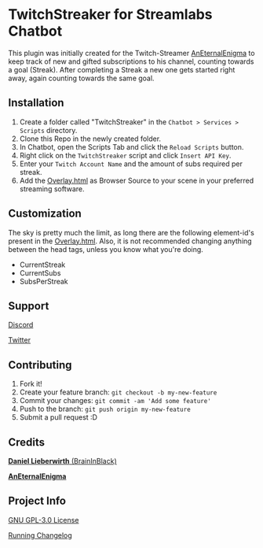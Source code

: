 
# TwitchStreaker for Streamlabs Chatbot

This plugin was initially created for the Twitch-Streamer [AnEternalEnigma](http://twitch.tv/AnEternalEnigma) to keep track of new and gifted subscriptions to his channel, counting towards a goal (Streak). After completing a Streak a new one gets started right away, again counting towards the same goal.

## Installation

1. Create a folder called "TwitchStreaker" in the ```Chatbot > Services > Scripts``` directory.
2. Clone this Repo in the newly created folder.
3. In Chatbot, open the Scripts Tab and click the ```Reload Scripts``` button.
4. Right click on the ```TwitchStreaker``` script and click ```Insert API Key```.
5. Enter your ```Twitch Account Name``` and the amount of subs required per streak.
6. Add the [Overlay.html](Overlay/Overlay.html) as Browser Source to your scene in your preferred streaming software.

## Customization

The sky is pretty much the limit, as long there are the following element-id's present in the [Overlay.html](Overlay/Overlay.html). Also, it is not recommended changing anything between the head tags, unless you know what you're doing.

* CurrentStreak
* CurrentSubs
* SubsPerStreak

## Support

[Discord](https://discord.gg/HWTaady)

[Twitter](http://twitter.com/BrainInBlack)

## Contributing

1. Fork it!
2. Create your feature branch: `git checkout -b my-new-feature`
3. Commit your changes: `git commit -am 'Add some feature'`
4. Push to the branch: `git push origin my-new-feature`
5. Submit a pull request :D

## Credits

[**Daniel Lieberwirth** (BrainInBlack)](https://github.com/BrainInBlack)

[**AnEternalEnigma**](http://twitch.tv/AnEternalEnigma)

## Project Info

[GNU GPL-3.0 License](LICENSE.md)

[Running Changelog](CHANGELOG.md)
